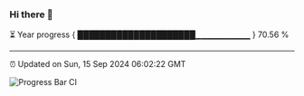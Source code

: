 ### Hi there 👋

⏳ Year progress { █████████████████████▁▁▁▁▁▁▁▁▁ } 70.56 %

---

⏰ Updated on Sun, 15 Sep 2024 06:02:22 GMT

![Progress Bar CI](https://github.com/EinsPommes/EinsPommes/blob/main/.github/workflows/main.yml)
